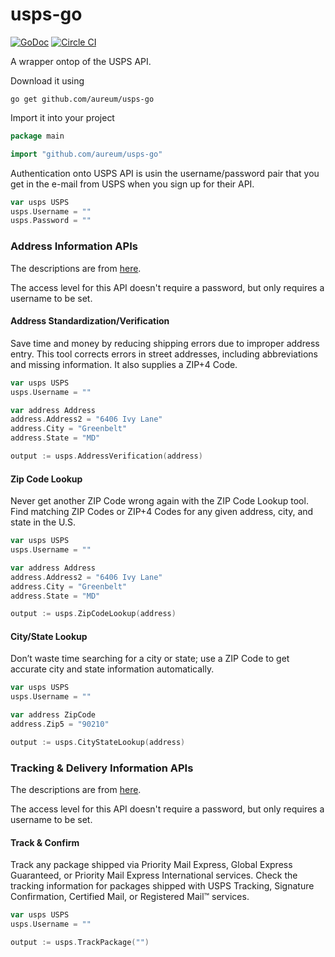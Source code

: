 # usps-go

[![GoDoc](https://godoc.org/github.com/aureum/usps-go?status.svg)](https://godoc.org/github.com/aureum/usps-go)
[![Circle CI](https://circleci.com/gh/aureum/usps-go/tree/master.svg?style=svg)](https://circleci.com/gh/aureum/usps-go/tree/master)

A wrapper ontop of the USPS API.

Download it using

``go get github.com/aureum/usps-go``

Import it into your project

```go
package main

import "github.com/aureum/usps-go"
```

Authentication onto USPS API is usin the username/password pair that you get in the e-mail from USPS when you sign up for their API. 

```go
var usps USPS
usps.Username = ""
usps.Password = ""
```

### Address Information APIs

The descriptions are from [here](https://www.usps.com/business/web-tools-apis/address-information.htm).

The access level for this API doesn't require a password, but only requires a username to be set.

#### Address Standardization/Verification

Save time and money by reducing shipping errors due to improper address entry. This tool corrects errors in street addresses, including abbreviations and missing information. It also supplies a ZIP+4 Code.

```go
var usps USPS
usps.Username = ""

var address Address
address.Address2 = "6406 Ivy Lane"
address.City = "Greenbelt"
address.State = "MD"

output := usps.AddressVerification(address)
```

#### Zip Code Lookup

Never get another ZIP Code wrong again with the ZIP Code Lookup tool. Find matching ZIP Codes or ZIP+4 Codes for any given address, city, and state in the U.S.

```go
var usps USPS
usps.Username = ""

var address Address
address.Address2 = "6406 Ivy Lane"
address.City = "Greenbelt"
address.State = "MD"

output := usps.ZipCodeLookup(address)
```

#### City/State Lookup

Don’t waste time searching for a city or state; use a ZIP Code to get accurate city and state information automatically.

```go
var usps USPS
usps.Username = ""

var address ZipCode
address.Zip5 = "90210"

output := usps.CityStateLookup(address)
```

### Tracking & Delivery Information APIs

The descriptions are from [here](https://www.usps.com/business/web-tools-apis/delivery-information.htm).

The access level for this API doesn't require a password, but only requires a username to be set.

#### Track & Confirm

Track any package shipped via Priority Mail Express, Global Express Guaranteed, or Priority Mail Express International services. Check the tracking information for packages shipped with USPS Tracking, Signature Confirmation, Certified Mail, or Registered Mail™ services.

```go
var usps USPS
usps.Username = ""

output := usps.TrackPackage("")
```
